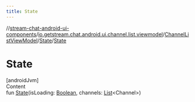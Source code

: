 ```yaml
---
title: State
---
```

//[stream-chat-android-ui-components](../../../../index.md)/[io.getstream.chat.android.ui.channel.list.viewmodel](../../index.md)/[ChannelListViewModel](../index.md)/[State](index.md)/[State](State.md)



# State  
[androidJvm]  
Content  
fun [State](State.md)(isLoading: [Boolean](https://kotlinlang.org/api/latest/jvm/stdlib/kotlin/-boolean/index.html), channels: [List](https://kotlinlang.org/api/latest/jvm/stdlib/kotlin.collections/-list/index.html)&lt;Channel&gt;)  




